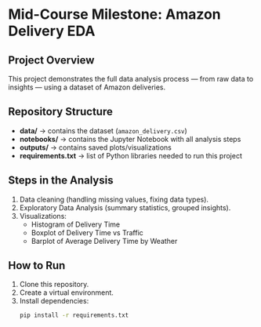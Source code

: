# Mid-Course Milestone: Amazon Delivery EDA

## Project Overview
This project demonstrates the full data analysis process — from raw data to insights — using a dataset of Amazon deliveries.

## Repository Structure
- **data/** → contains the dataset (`amazon_delivery.csv`)  
- **notebooks/** → contains the Jupyter Notebook with all analysis steps  
- **outputs/** → contains saved plots/visualizations  
- **requirements.txt** → list of Python libraries needed to run this project  

## Steps in the Analysis
1. Data cleaning (handling missing values, fixing data types).  
2. Exploratory Data Analysis (summary statistics, grouped insights).  
3. Visualizations:  
   - Histogram of Delivery Time  
   - Boxplot of Delivery Time vs Traffic  
   - Barplot of Average Delivery Time by Weather  

## How to Run
1. Clone this repository.  
2. Create a virtual environment.  
3. Install dependencies:  
   ```bash
   pip install -r requirements.txt
